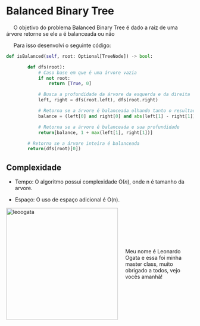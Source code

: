 # Balanced Binary Tree

&nbsp;&nbsp;&nbsp;&nbsp; O objetivo do problema Balanced Binary Tree é dado a raiz de uma árvore retorne se ele a é balanceada ou não

&nbsp;&nbsp;&nbsp;&nbsp; Para isso desenvolvi o seguinte código: 

```python
def isBalanced(self, root: Optional[TreeNode]) -> bool:

        def dfs(root):
            # Caso base em que é uma árvore vazia
            if not root:
                return [True, 0]

            # Busca a profundidade da árvore da esquerda e da direita
            left, right = dfs(root.left), dfs(root.right)

            # Retorna se a árvore é balanceada olhando tanto o resultado de suas sub árvores quando o seu próprio resultado
            balance = (left[0] and right[0] and abs(left[1] - right[1]) <= 1)

            # Retorna se a árvore é balanceada e sua profundidade
            return[balance, 1 + max(left[1], right[1])]

        # Retorna se a árvore inteira é balanceada
        return(dfs(root)[0])
```


## Complexidade
- Tempo: O algoritmo possui complexidade O($n$), onde n é tamanho da arvore.

- Espaço: O uso de espaço adicional é O(n).

<div style="display: flex; align-items: center; justify-content: center;">
    <img src="leoogata27.jpg" alt="leoogata" style="width: 300px; height: auto; margin-right: 20px;">
    <div>
        <p>Meu nome é Leonardo Ogata e essa foi minha master class, muito obrigado a todos, vejo vocês amanhã!</p>
    </div>
</div>
